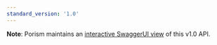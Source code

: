 ```yaml
---
standard_version: '1.0'
---
```


**Note**: Porism maintains an [interactive SwaggerUI view](https://api.porism.com/ServiceDirectoryService/swagger-ui/index.html) of this v1.0 API.
